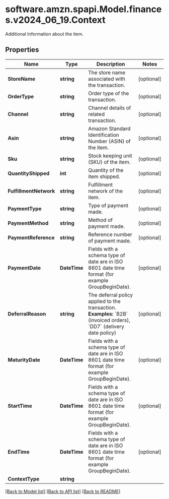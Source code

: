 # software.amzn.spapi.Model.finances.v2024_06_19.Context
Additional Information about the item.

## Properties

Name | Type | Description | Notes
------------ | ------------- | ------------- | -------------
**StoreName** | **string** | The store name associated with the transaction. | [optional] 
**OrderType** | **string** | Order type of the transaction. | [optional] 
**Channel** | **string** | Channel details of related transaction. | [optional] 
**Asin** | **string** | Amazon Standard Identification Number (ASIN) of the item. | [optional] 
**Sku** | **string** | Stock keeping unit (SKU) of the item. | [optional] 
**QuantityShipped** | **int** | Quantity of the item shipped. | [optional] 
**FulfillmentNetwork** | **string** | Fulfillment network of the item. | [optional] 
**PaymentType** | **string** | Type of payment made. | [optional] 
**PaymentMethod** | **string** | Method of payment made. | [optional] 
**PaymentReference** | **string** | Reference number of payment made. | [optional] 
**PaymentDate** | **DateTime** | Fields with a schema type of date are in ISO 8601 date time format (for example GroupBeginDate). | [optional] 
**DeferralReason** | **string** | The deferral policy applied to the transaction.  **Examples:** &#x60;B2B&#x60; (invoiced orders), &#x60;DD7&#x60; (delivery date policy) | [optional] 
**MaturityDate** | **DateTime** | Fields with a schema type of date are in ISO 8601 date time format (for example GroupBeginDate). | [optional] 
**StartTime** | **DateTime** | Fields with a schema type of date are in ISO 8601 date time format (for example GroupBeginDate). | [optional] 
**EndTime** | **DateTime** | Fields with a schema type of date are in ISO 8601 date time format (for example GroupBeginDate). | [optional] 
**ContextType** | **string** |  | 

[[Back to Model list]](../README.md#documentation-for-models) [[Back to API list]](../README.md#documentation-for-api-endpoints) [[Back to README]](../README.md)

